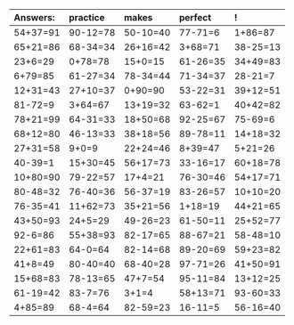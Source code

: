 | Answers: | practice | makes | perfect | ! |
| :--- | :--- | :--- | :--- | :--- |
| 54+37=91 | 90-12=78 | 50-10=40 | 77-71=6 | 1+86=87 | 
| 65+21=86 | 68-34=34 | 26+16=42 | 3+68=71 | 38-25=13 | 
| 23+6=29 | 0+78=78 | 15+0=15 | 61-26=35 | 34+49=83 | 
| 6+79=85 | 61-27=34 | 78-34=44 | 71-34=37 | 28-21=7 | 
| 12+31=43 | 27+10=37 | 0+90=90 | 53-22=31 | 39+12=51 | 
| 81-72=9 | 3+64=67 | 13+19=32 | 63-62=1 | 40+42=82 | 
| 78+21=99 | 64-31=33 | 18+50=68 | 92-25=67 | 75-69=6 | 
| 68+12=80 | 46-13=33 | 38+18=56 | 89-78=11 | 14+18=32 | 
| 27+31=58 | 9+0=9 | 22+24=46 | 8+39=47 | 5+21=26 | 
| 40-39=1 | 15+30=45 | 56+17=73 | 33-16=17 | 60+18=78 | 
| 10+80=90 | 79-22=57 | 17+4=21 | 76-30=46 | 54+17=71 | 
| 80-48=32 | 76-40=36 | 56-37=19 | 83-26=57 | 10+10=20 | 
| 76-35=41 | 11+62=73 | 35+21=56 | 1+18=19 | 44+21=65 | 
| 43+50=93 | 24+5=29 | 49-26=23 | 61-50=11 | 25+52=77 | 
| 92-6=86 | 55+38=93 | 82-17=65 | 88-67=21 | 58-48=10 | 
| 22+61=83 | 64-0=64 | 82-14=68 | 89-20=69 | 59+23=82 | 
| 41+8=49 | 80-40=40 | 68-40=28 | 97-71=26 | 41+50=91 | 
| 15+68=83 | 78-13=65 | 47+7=54 | 95-11=84 | 13+12=25 | 
| 61-19=42 | 83-7=76 | 3+1=4 | 58+13=71 | 93-60=33 | 
| 4+85=89 | 68-4=64 | 82-59=23 | 16-11=5 | 56-16=40 | 
